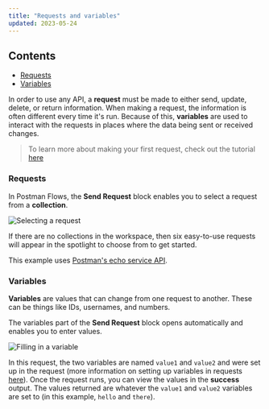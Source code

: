 ```yaml
---
title: "Requests and variables"
updated: 2023-05-24
---
```


## Contents

* [Requests](#requests)
* [Variables](#variables)

In order to use any API, a **request** must be made to either send, update, delete, or return information. When making a request, the information is often different every time it's run. Because of this, **variables** are used to interact with the requests in places where the data being sent or received changes.

> To learn more about making your first request, check out the tutorial [here](../../../getting-started/sending-the-first-request/)

### Requests

In Postman Flows, the **Send Request** block enables you to select a request from a **collection**.

![Selecting a request](https://assets.postman.com/postman-labs-docs/concepts/updated-selecting-a-request.gif)

If there are no collections in the workspace, then six easy-to-use requests will appear in the spotlight to choose from to get started.

This example uses [Postman's echo service API](https://www.postman.com/postman/workspace/published-postman-templates/documentation/631643-f695cab7-6878-eb55-7943-ad88e1ccfd65?ctx=documentation).

### Variables

**Variables** are values that can change from one request to another. These can be things like IDs, usernames, and numbers.

The variables part of the **Send Request** block opens automatically and enables you to enter values.

![Filling in a variable](https://assets.postman.com/postman-labs-docs/concepts/updated-adding-a-variable.gif)

In this request, the two variables are named `value1` and `value2` and were set up in the request (more information on setting up variables in requests [here](../../../sending-requests/variables/)). Once the request runs, you can view the values in the **success** output. The values returned are whatever the `value1` and `value2` variables are set to (in this example, `hello` and `there`).

